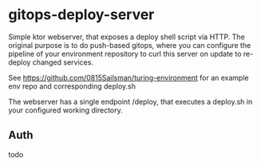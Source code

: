 # gitops-deploy-server

Simple ktor webserver, that exposes a deploy shell script via HTTP. The original purpose is to do push-based gitops,
where you can configure the pipeline of your environment repository to curl this server on update to re-deploy changed services.

See https://github.com/0815Sailsman/turing-environment for an example env repo and corresponding deploy.sh

The webserver has a single endpoint /deploy, that executes a deploy.sh in your configured working directory.

## Auth
todo
